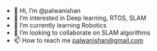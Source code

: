 - 👋 Hi, I’m @palwanishan
- 👀 I’m interested in Deep learning, RTOS, SLAM
- 🌱 I’m currently learning Robotics
- 💞️ I’m looking to collaborate on SLAM algorithms
- 📫 How to reach me palwanishan@gmail.com

<!---
palwanishan/palwanishan is a ✨ special ✨ repository because its `README.md` (this file) appears on your GitHub profile.
You can click the Preview link to take a look at your changes.
--->
